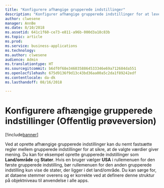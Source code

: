 ```yaml
---
title: "Konfigurere afhængige grupperede indstillinger"
description: "Konfigurer afhængige grupperede indstillinger for at levere overlappende rullemenuer i dine apps og sikre simpel datavalidering mellem rullemenuer."
author: clwesene
manager: AnnBe
ms.date: 8/10/2018
ms.assetid: 641c1f60-ce73-e811-a96b-000d3a18c83b
ms.topic: article
ms.prod: 
ms.service: business-applications
ms.technology: 
ms.author: clwesene
audience: Admin
ms.translationtype: HT
ms.sourcegitcommit: b6df0f68e3460358864533346e69a712684da551
ms.openlocfilehash: 675d9136f9d13c43bd36aa00a5c2da1f89242edf
ms.contentlocale: da-dk
ms.lasthandoff: 08/16/2018

---
```

# <a name="configure-dependent-option-sets-public-preview"></a>Konfigurere afhængige grupperede indstillinger (Offentlig prøveversion)


[!include[banner](../../includes/banner.md)]

Ved at oprette afhængige grupperede indstillinger kan du nemt fastsætte regler mellem grupperede indstillinger for at sikre, at de valgte værdier giver mening. Du kan for eksempel oprette grupperede indstillinger som **Land/område** og **Stater**. Hvis en bruger vælger **USA** i rullemenuen for den første grupperede indstilling, bør rullemenuen for den anden grupperede indstilling kun vise de stater, der ligger i det land/område. Du kan sørge for, at dataene stemmer overens og er korrekte ved at definere denne struktur på objektniveau til anvendelse i alle apps.

